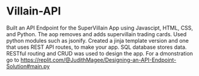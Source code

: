 # Villain-API
Built an API Endpoint for the SuperVillain App using Javascipt, HTML, CSS, and Python.  The aop removes and adds supervillain trading cards.  Used python modules such as jsonify.  Created a jinja template version and one that uses REST API routes, to make your app. SQL database stores data. RESTful routing and CRUD was used to design the app.
For a dmonstration go to  https://replit.com/@JudithMagee/Designing-an-API-Endpoint-Solution#main.py
